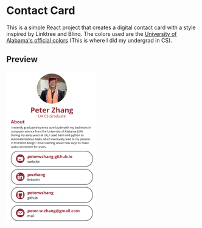 # Contact Card

This is a simple React project that creates a digital contact card with a style inspired by Linktree and Blinq. The colors used are the [University of Alabama's official colors](https://brand.ua.edu/colors-2/) (This is where I did my undergrad in CS).

## Preview

<img src="public/images/preview.png" height=400px></src>